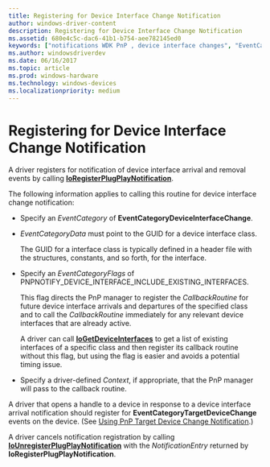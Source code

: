 ```yaml
---
title: Registering for Device Interface Change Notification
author: windows-driver-content
description: Registering for Device Interface Change Notification
ms.assetid: 680e4c5c-dac6-41b1-b754-aee782145ed0
keywords: ["notifications WDK PnP , device interface changes", "EventCategoryDeviceInterfaceChange notification", "device interface change notifications WDK PnP", "registering device interface change notifications", "IoRegisterPlugPlayNotification"]
ms.author: windowsdriverdev
ms.date: 06/16/2017
ms.topic: article
ms.prod: windows-hardware
ms.technology: windows-devices
ms.localizationpriority: medium
---
```


# Registering for Device Interface Change Notification





A driver registers for notification of device interface arrival and removal events by calling [**IoRegisterPlugPlayNotification**](https://msdn.microsoft.com/library/windows/hardware/ff549526).

The following information applies to calling this routine for device interface change notification:

-   Specify an *EventCategory* of **EventCategoryDeviceInterfaceChange**.

-   *EventCategoryData* must point to the GUID for a device interface class.

    The GUID for a interface class is typically defined in a header file with the structures, constants, and so forth, for the interface.

-   Specify an *EventCategoryFlags* of PNPNOTIFY\_DEVICE\_INTERFACE\_INCLUDE\_EXISTING\_INTERFACES.

    This flag directs the PnP manager to register the *CallbackRoutine* for future device interface arrivals and departures of the specified class and to call the *CallbackRoutine* immediately for any relevant device interfaces that are already active.

    A driver can call [**IoGetDeviceInterfaces**](https://msdn.microsoft.com/library/windows/hardware/ff549186) to get a list of existing interfaces of a specific class and then register its callback routine without this flag, but using the flag is easier and avoids a potential timing issue.

-   Specify a driver-defined *Context*, if appropriate, that the PnP manager will pass to the callback routine.

A driver that opens a handle to a device in response to a device interface arrival notification should register for **EventCategoryTargetDeviceChange** events on the device. (See [Using PnP Target Device Change Notification](using-pnp-target-device-change-notification.md).)

A driver cancels notification registration by calling [**IoUnregisterPlugPlayNotification**](https://msdn.microsoft.com/library/windows/hardware/ff550398) with the *NotificationEntry* returned by **IoRegisterPlugPlayNotification**.

 

 




